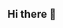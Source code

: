 ## Hi there 👋

<!--
**nicolas48rgb/nicolas48rgb** is a ✨ _special_ ✨ repository because its `README.md` (this file) appears on your GitHub profile.

Here are some ideas to get you started:
Boas vindas ao meu perfil 💙💙
Meu nome é Nicolas

*Estou estudando na Alura
*Estou me desenvolvendo na linguagem JavaScript
*Utilizo esse espaço para minha organização e compartilhamento dos meu projetos desenvolvidos
-->

